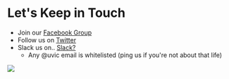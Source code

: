# Let's Keep in Touch

- Join our [Facebook Group](https://www.facebook.com/groups/uvic.software/)
- Follow us on [Twitter](https://twitter.com/uvicsdaml)
- Slack us on.. [Slack?](https://sdaml.slack.com/signup)
    + Any @uvic email is whitelisted (ping us if you're not about that life)
     
![](http://i.giphy.com/3ofT5Zn7vfO1o4Movu.gif)